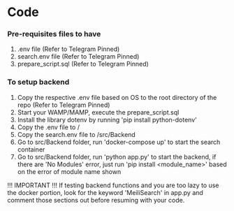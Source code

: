 # Code

### Pre-requisites files to have
1. .env file (Refer to Telegram Pinned)
2. search.env file (Refer to Telegram Pinned)
3. prepare_script.sql (Refer to Telegram Pinned)

### To setup backend
1. Copy the respective .env file based on OS to the root directory of the repo (Refer to Telegram Pinned)
2. Start your WAMP/MAMP, execute the prepare_script.sql
3. Install the library dotenv by running 'pip install python-dotenv'
4. Copy the .env file to /
5. Copy the search.env file to /src/Backend
6. Go to src/Backend folder, run 'docker-compose up' to start the search container
7. Go to src/Backend folder, run 'python app.py' to start the backend, if there are 'No Modules' error, just run 'pip install <module_name>' based on the error of module name shown


!!! IMPORTANT !!!
If testing backend functions and you are too lazy to use the docker portion, look for the keyword 'MeiliSearch' in app.py and comment those sections out before resuming with your code.
